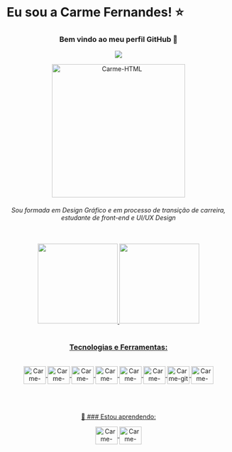 # Eu sou a Carme Fernandes! :star:

<div align="center">

### Bem vindo ao meu perfil GitHub 👋
  
  <a href="https://www.linkedin.com/in/carme-fernandes-30997928/" target="_blank"><img src="https://img.shields.io/badge/-LinkedIn-%230077B5?style=for-the-badge&logo=linkedin&logoColor=white" target="_blank"></a>  
  
   <img align="center" alt="Carme-HTML" height="300" width="300" src="https://images-wixmp-ed30a86b8c4ca887773594c2.wixmp.com/f/12cbe8a4-f55c-4b40-85bb-d8e1405e7b84/deq61tl-e3fdc081-e846-4324-b4f0-b400e8881df9.gif?token=eyJ0eXAiOiJKV1QiLCJhbGciOiJIUzI1NiJ9.eyJzdWIiOiJ1cm46YXBwOjdlMGQxODg5ODIyNjQzNzNhNWYwZDQxNWVhMGQyNmUwIiwiaXNzIjoidXJuOmFwcDo3ZTBkMTg4OTgyMjY0MzczYTVmMGQ0MTVlYTBkMjZlMCIsIm9iaiI6W1t7InBhdGgiOiJcL2ZcLzEyY2JlOGE0LWY1NWMtNGI0MC04NWJiLWQ4ZTE0MDVlN2I4NFwvZGVxNjF0bC1lM2ZkYzA4MS1lODQ2LTQzMjQtYjRmMC1iNDAwZTg4ODFkZjkuZ2lmIn1dXSwiYXVkIjpbInVybjpzZXJ2aWNlOmZpbGUuZG93bmxvYWQiXX0.kMT5bD4NQ1RszoE7f6_2iEoGNYBFQF4MrsTYgE-TB4k">

######  Sou formada em Design Gráfico e em processo de transição de carreira, estudante de front-end e UI/UX Design 

<br>

  <a href="https://github.com/CarmeLeticia">
  <img height="180em" src="https://github-readme-stats.vercel.app/api?username=carmeleticia&show_icons=true&theme=synthwave&include_all_commits=true&count_private=true"/>
  <img height="180em" src="https://github-readme-stats.vercel.app/api/top-langs/?username=carmeleticia&layout=compact&langs_count=7&theme=synthwave"/>
</div>

<br>

 <div align="center">
 
### Tecnologias e Ferramentas:
 
<div style="display: inline_block"><br>


  <img align="center" alt="Carme-HTML" height="40" width="50" src="https://cdn.jsdelivr.net/gh/devicons/devicon/icons/html5/html5-original.svg">
  
  <img align="center" alt="Carme-CSS" height="40" width="50" src="https://cdn.jsdelivr.net/gh/devicons/devicon/icons/css3/css3-original.svg">
  
   <img align="center" alt="Carme-javascript" height="40" width="50" src="https://cdn.jsdelivr.net/gh/devicons/devicon/icons/javascript/javascript-original.svg">
   
   <img align="center" alt="Carme-bootstrap" height="40" width="50" src="https://cdn.jsdelivr.net/gh/devicons/devicon/icons/bootstrap/bootstrap-original.svg">
  
  <img align="center" alt="Carme-figma" height="40" width="50" src="https://cdn.jsdelivr.net/gh/devicons/devicon/icons/figma/figma-original.svg">
  
  <img align="center" alt="Carme-AdobeXD" height="40" width="50" src="https://cdn.jsdelivr.net/gh/devicons/devicon/icons/xd/xd-plain.svg" >
  
   <img align="center" alt="Carme-git" height="40" width="50" src="https://cdn.jsdelivr.net/gh/devicons/devicon/icons/git/git-original.svg" >
 
  <img align="center" alt="Carme-vscode" height="40" width="50" src="https://cdn.jsdelivr.net/gh/devicons/devicon/icons/vscode/vscode-original.svg">
  </div>
 <br>
 <br>
 <br>
 
  :purple_heart: ### Estou aprendendo: 
 
 <div align="center">
 <img align="center" alt="Carme-react" height="40" width="50" src="https://cdn.jsdelivr.net/gh/devicons/devicon/icons/react/react-original-wordmark.svg">
 <img align="center" alt="Carme-react" height="40" width="50" src="https://cdn.jsdelivr.net/gh/devicons/devicon/icons/nodejs/nodejs-original.svg">
  </div>
 <br>
 <br>




  
